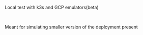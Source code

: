 
Local test with k3s and GCP emulators(beta)

<br />

Meant for simulating smaller version of the deployment present

